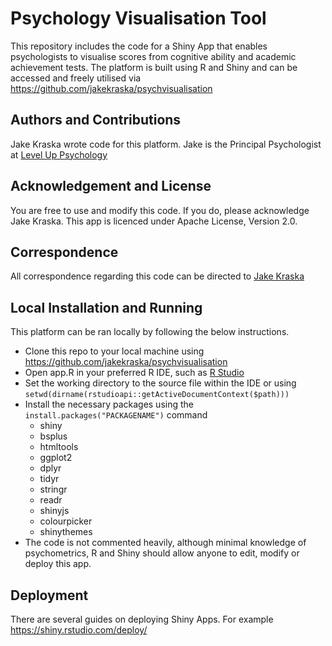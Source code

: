 # Psychology Visualisation Tool

This repository includes the code for a Shiny App that enables psychologists to visualise scores from cognitive ability and academic achievement tests. The platform is built using R and Shiny and can be accessed and freely utilised via https://github.com/jakekraska/psychvisualisation

## Authors and Contributions

Jake Kraska wrote code for this platform. Jake is the Principal Psychologist at [Level Up Psychology](https://www.leveluppsychology.com.au)

## Acknowledgement and License

You are free to use and modify this code. If you do, please acknowledge Jake Kraska. This app is licenced under Apache License, Version 2.0.

## Correspondence

All correspondence regarding this code can be directed to [Jake Kraska](mailto:jake@leveluppsychology.com.au)

## Local Installation and Running

This platform can be ran locally by following the below instructions.

* Clone this repo to your local machine using https://github.com/jakekraska/psychvisualisation
* Open app.R in your preferred R IDE, such as [R Studio](https://rstudio.com/)
* Set the working directory to the source file within the IDE or using `setwd(dirname(rstudioapi::getActiveDocumentContext($path)))`
* Install the necessary packages using the `install.packages("PACKAGENAME")` command
    * shiny
    * bsplus
    * htmltools
    * ggplot2
    * dplyr
    * tidyr
    * stringr
    * readr
    * shinyjs
    * colourpicker
    * shinythemes
* The code is not commented heavily, although minimal knowledge of psychometrics, R and Shiny should allow anyone to edit, modify or deploy this app.

## Deployment

There are several guides on deploying Shiny Apps. For example https://shiny.rstudio.com/deploy/